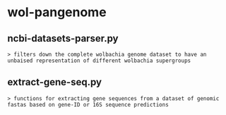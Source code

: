 # wol-pangenome

## ncbi-datasets-parser.py
    > filters down the complete wolbachia genome dataset to have an unbaised representation of different wolbachia supergroups

## extract-gene-seq.py
    > functions for extracting gene sequences from a dataset of genomic fastas based on gene-ID or 16S sequence predictions 
